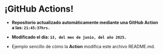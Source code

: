 # ¡GitHub Actions!
* **Repositorio actualizado automáticamente mediante una GitHub Action a las: `21:45:37hrs.`**
* **Modificado el día: `13, del mes de junio, del año 2025.`**

* Ejemplo sencillo de cómo la **Action** modifica este archivo README.md.
